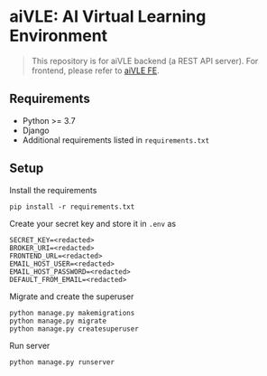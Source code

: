 # aiVLE: AI Virtual Learning Environment

> This repository is for aiVLE backend (a REST API server). For frontend, please refer to [aiVLE FE](https://github.com/le0tan/aivle-fe).

## Requirements

 * Python >= 3.7
 * Django
 * Additional requirements listed in `requirements.txt`

## Setup

Install the requirements
```
pip install -r requirements.txt
```

Create your secret key and store it in ``.env`` as 
```dotenv
SECRET_KEY=<redacted>
BROKER_URI=<redacted>
FRONTEND_URL=<redacted>
EMAIL_HOST_USER=<redacted>
EMAIL_HOST_PASSWORD=<redacted>
DEFAULT_FROM_EMAIL=<redacted>
```

Migrate and create the superuser
```
python manage.py makemigrations
python manage.py migrate
python manage.py createsuperuser
```

Run server
```
python manage.py runserver
```
